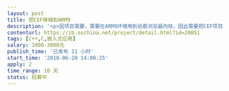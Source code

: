```yaml
---                
layout: post       
title: 把CEF移植到ARM9           
description: '<p>因项目需要，需要在ARM9环境用到谷歌浏览器内核，因此需要把CEF项目移植到ARM9环境。</p><p><br></p><p>CEF项目官网：https://bitbucket.org/chromiumembedded/cef</p><p><br></p><p>硬件：新唐NUC972</p><p>系统：Linux系统</p>'     
contenturl: https://zb.oschina.net/project/detail.html?id=20851      
tags: [C++,C,嵌入式应用]            
salary: 1000-3000元          
publish_time: '已发布 11 小时'         
start_time: '2018-06-20 14:00:25'           
apply: 2                   
time_range: 10 天              
status: 招募中                  
---                 
```

